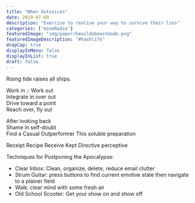 ```yaml
---
title: "When Outvoices"
date: 2019-07-09
description: "Exercise to realise your way to survive their lies"
categories: ['mineRadio']
featuredImage: "img/paper/bewildabeastmode.png"
featuredImageDescription: "#hashlife"
dropCap: true
displayInMenu: false
displayInList: true
draft: false
---
```


Rising tide raises all ships.  

Work in :: Work out  
Integrate in over out  
Drive toward a point  
Reach over, fly out  

After looking back  
Shame in self-doubt  
Find a Casual Outperformer
This soluble preparation

Receipt Recipe Receive
Kept Directive perceptive

Techniques for Postponing the Apocalypse:  
- Clear Inbox: Clean, organize, delete, reduce email clutter  
- Strum Guitar: press buttons to find current emotive state then navigate to a plainer field  
- Walk: clear mind with some fresh air  
- Old School Scooter: Get your show on and show off  
